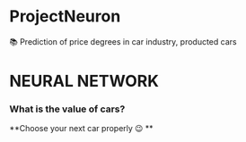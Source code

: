 # ProjectNeuron
📚 Prediction of price degrees in car industry, producted cars


# NEURAL NETWORK 

### What is the value of cars? 

**Choose your next car properly 😉 **
